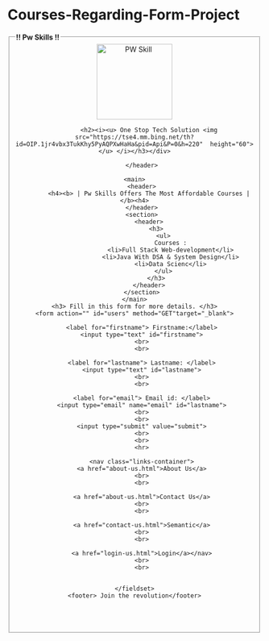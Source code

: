 # Courses-Regarding-Form-Project
<!DOCTYPE html>
<html lang="en">
<head>
    <meta charset="UTF-8">
    <meta name="viewport" content="width=device-width, initial-scale=1.0">
    <title>Project 2</title>
</head>
<body>
    <fieldset>
        <legend><b> !! Pw Skills !! </b></legend>
        <header class="main header">
            <div class="logo-container">
            <img src="https://tse4.mm.bing.net/th?id=OIP.zbeZvmWJ8U4ngWYRPtYTMQHaD4&pid=Api&P=0&h=220" height="150" alt="PW Skill">

            <h2><i><u> One Stop Tech Solution <img src="https://tse4.mm.bing.net/th?id=OIP.1jr4vbx3TukKhy5PyAQPXwHaHa&pid=Api&P=0&h=220"  height="60"></u> </i></h3></div>
            
        </header>

    <main>
        <header>
            <h4><b> | Pw Skills Offers The Most Affordable Courses | </b><h4>
        </header>
        <section>
            <header>
                <h3>
                    <ul>
                        Courses :
                        <li>Full Stack Web-development</li>
                        <li>Java With DSA & System Design</li>
                        <li>Data Scienc</li>
                    </ul>
                </h3>
            </header>
        </section>
    </main>
    <h3> Fill in this form for more details. </h3>
    <form action="" id="users" method="GET"target="_blank">

        <label for="firstname"> Firstname:</label>
        <input type="text" id="firstname">
        <br>
        <br>

        <label for="lastname"> Lastname: </label>
        <input type="text" id="lastname">
        <br>
        <br>

        <label for="email"> Email id: </label>
        <input type="email" name="email" id="lastname">
        <br>
        <br>
        <input type="submit" value="submit">
        <br>
        <br>
        <hr>
        
        <nav class="links-container">
        <a href="about-us.html">About Us</a>
        <br>
        <br>

        <a href="about-us.html">Contact Us</a>
        <br>
        <br>

        <a href="contact-us.html">Semantic</a>
        <br>
        <br>

        <a href="login-us.html">Login</a></nav>
        <br>
        <br>
    

    </fieldset>
    <footer> Join the revolution</footer>
</body>
</html>
